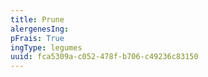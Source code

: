 ```yaml
---
title: Prune
alergenesIng:
pFrais: True
ingType: legumes
uuid: fca5309a-c052-478f-b706-c49236c83150
---
```

